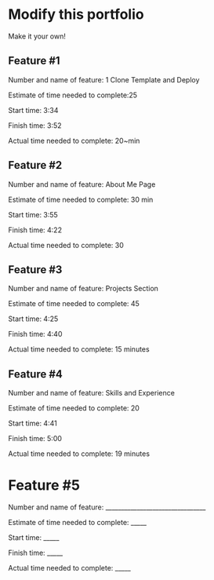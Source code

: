 # Modify this portfolio

Make it your own!

## Feature #1

Number and name of feature: 1 Clone Template and Deploy

Estimate of time needed to complete:25

Start time: 3:34

Finish time: 3:52

Actual time needed to complete: 20~min

## Feature #2

Number and name of feature: About Me Page

Estimate of time needed to complete: 30 min

Start time: 3:55

Finish time: 4:22

Actual time needed to complete: 30

## Feature #3

Number and name of feature: Projects Section

Estimate of time needed to complete: 45

Start time: 4:25

Finish time: 4:40

Actual time needed to complete: 15 minutes

## Feature #4

Number and name of feature: Skills and Experience

Estimate of time needed to complete: 20

Start time: 4:41

Finish time: 5:00

Actual time needed to complete: 19 minutes

# Feature #5

Number and name of feature: ________________________________

Estimate of time needed to complete: _____

Start time: _____

Finish time: _____

Actual time needed to complete: _____